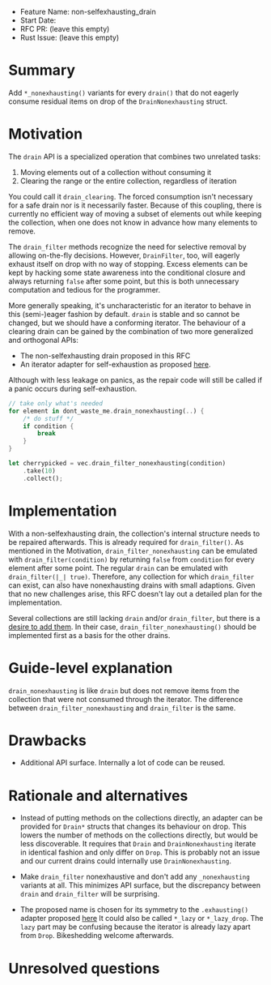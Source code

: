 - Feature Name: non-selfexhausting_drain
- Start Date:
- RFC PR: (leave this empty)
- Rust Issue: (leave this empty)

# Summary
[summary]: #summary

Add `*_nonexhausting()` variants for every `drain()` that do not eagerly consume residual items on drop of the `DrainNonexhausting` struct.

# Motivation
[motivation]: #motivation

The `drain` API is a specialized operation that combines two unrelated tasks:
1. Moving elements out of a collection without consuming it
2. Clearing the range or the entire collection, regardless of iteration

You could call it `drain_clearing`. The forced consumption isn't necessary for a safe drain nor is it necessarily faster. Because of this coupling, there is currently no efficient way of moving a subset of elements out while keeping the collection, when one does not know in advance how many elements to remove.

The `drain_filter` methods recognize the need for selective removal by allowing on-the-fly decisions.
However, `DrainFilter`, too, will eagerly exhaust itself on drop with no way of stopping.
Excess elements can be kept by hacking some state awareness into the conditional closure and always returning `false` after some point, but this is both unnecessary computation and tedious for the programmer.

More generally speaking, it's uncharacteristic for an iterator to behave in this (semi-)eager fashion by default.
`drain` is stable and so cannot be changed, but we should have a conforming iterator.
The behaviour of a clearing drain can be gained by the combination of two more generalized and orthogonal APIs:
* The non-selfexhausting drain proposed in this RFC
* An iterator adapter for self-exhaustion as proposed [here](https://hackmd.io/s/B1qGDl3Fz#).

Although with less leakage on panics, as the repair code will still be called if a panic occurs during self-exhaustion.

```rust
// take only what's needed
for element in dont_waste_me.drain_nonexhausting(..) {
    /* do stuff */
    if condition {
        break
    }
}

let cherrypicked = vec.drain_filter_nonexhausting(condition)
    .take(10)
    .collect();
```

# Implementation

With a non-selfexhausting drain, the collection's internal structure needs to be repaired afterwards.
This is already required for `drain_filter()`.
As mentioned in the Motivation, `drain_filter_nonexhausting` can be emulated with `drain_filter(condition)` by returning `false` from `condition` for every element after some point. The regular `drain` can be emulated with `drain_filter(|_| true)`. Therefore, any collection for which `drain_filter` can exist, can also have nonexhausting drains with small adaptions.
Given that no new challenges arise, this RFC doesn't lay out a detailed plan for the implementation.

Several collections are still lacking `drain` and/or `drain_filter`, but there is a [desire to add them](https://github.com/rust-lang/rfcs/issues/2140). In their case, `drain_filter_nonexhausting()` should be implemented first as a basis for the other drains.

# Guide-level explanation
[guide-level-explanation]: #guide-level-explanation
`drain_nonexhausting` is like `drain` but does not remove items from the collection that were not consumed through the iterator.
The difference between `drain_filter_nonexhausting` and `drain_filter` is the same.

# Drawbacks
[drawbacks]: #drawbacks
* Additional API surface. Internally a lot of code can be reused.

# Rationale and alternatives
[alternatives]: #alternatives
* Instead of putting methods on the collections directly, an adapter can be provided for `Drain*` structs that changes its behaviour on drop. This lowers the number of methods on the collections directly, but would be less discoverable. It requires that `Drain` and `DrainNonexhausting` iterate in identical fashion and only differ on `Drop`. This is probably not an issue and our current drains could internally use `DrainNonexhausting`.

* Make `drain_filter` nonexhaustive and don't add any `_nonexhausting` variants at all. This minimizes API surface, but the discrepancy between `drain` and `drain_filter` will be surprising.

* The proposed name is chosen for its symmetry to the `.exhausting()` adapter proposed [here](https://hackmd.io/s/B1qGDl3Fz#)
  It could also be called `*_lazy` or `*_lazy_drop`. The `lazy` part may be confusing because the iterator is already lazy apart from `Drop`. Bikeshedding welcome afterwards.

# Unresolved questions
[unresolved]: #unresolved-questions

